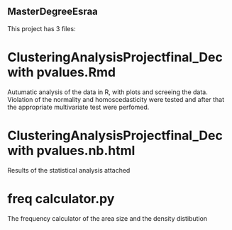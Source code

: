 ## MasterDegreeEsraa


This project has 3 files:



# ClusteringAnalysisProjectfinal_Dec with pvalues.Rmd



Autumatic analysis of the data in R, with plots and screeing the data. Violation of the normality and homoscedasticity were tested and after that the appropriate multivariate test were perfomed. 



# ClusteringAnalysisProjectfinal_Dec with pvalues.nb.html

Results of the statistical analysis attached 



# freq calculator.py

The frequency calculator of the area size and the density distibution
